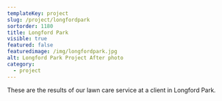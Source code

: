 ```yaml
---
templateKey: project
slug: /project/longfordpark
sortorder: 1180
title: Longford Park
visible: true
featured: false
featuredimage: /img/longfordpark.jpg
alt: Longford Park Project After photo
category:
  - project
---
```


These are the results of our lawn care service at a client in Longford Park.
